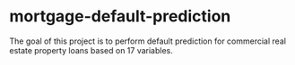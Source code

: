 # mortgage-default-prediction
The goal of this project is to perform default prediction for commercial real estate property loans based on 17 variables.
